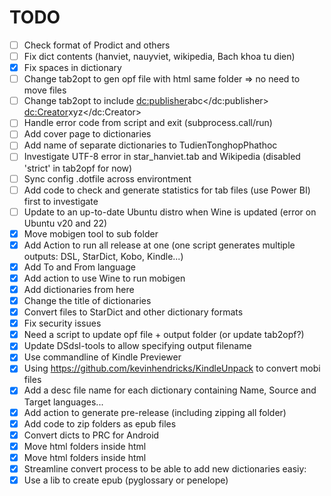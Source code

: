 # TODO
- [ ] Check format of Prodict and others
- [ ] Fix dict contents (hanviet, nauyviet, wikipedia, Bach khoa tu dien)
- [X] Fix spaces in dictionary
- [ ] Change tab2opt to gen opf file with html same folder => no need to move files
- [ ] Change tab2opt to include <dc:publisher>abc</dc:publisher> <dc:Creator>xyz</dc:Creator>
- [ ] Handle error code from script and exit (subprocess.call/run)
- [ ] Add cover page to dictionaries
- [ ] Add name of separate dictionaries to TudienTonghopPhathoc
- [ ] Investigate UTF-8 error in star_hanviet.tab and Wikipedia (disabled 'strict' in tab2opf for now)
- [ ] Sync config .dotfile across environtment
- [ ] Add code to check and generate statistics for tab files (use Power BI) first to investigate
- [ ] Update to an up-to-date Ubuntu distro when Wine is updated (error on Ubuntu v20 and 22)
- [X] Move mobigen tool to sub folder
- [X] Add Action to run all release at one (one script generates multiple outputs: DSL, StarDict, Kobo, Kindle...)
- [X] Add To and From language
- [X] Add action to use Wine to run mobigen
- [X] Add dictionaries from here 
- [X] Change the title of dictionaries
- [X] Convert files to StarDict and other dictionary formats
- [X] Fix security issues
- [X] Need a script to update opf file + output folder (or update tab2opf?)
- [X] Update DSdsl-tools to allow specifying output filename
- [X] Use commandline of Kindle Previewer
- [X] Using https://github.com/kevinhendricks/KindleUnpack to convert mobi files
- [x] Add a desc file name for each dictionary containing Name, Source and Target languages...
- [x] Add action to generate pre-release (including zipping all folder)
- [x] Add code to zip folders as epub files
- [x] Convert dicts to PRC for Android
- [x] Move html folders inside html
- [x] Move html folders inside html
- [x] Streamline convert process to be able to add new dictionaries easiy: 
- [x] Use a lib to create epub (pyglossary or penelope)
